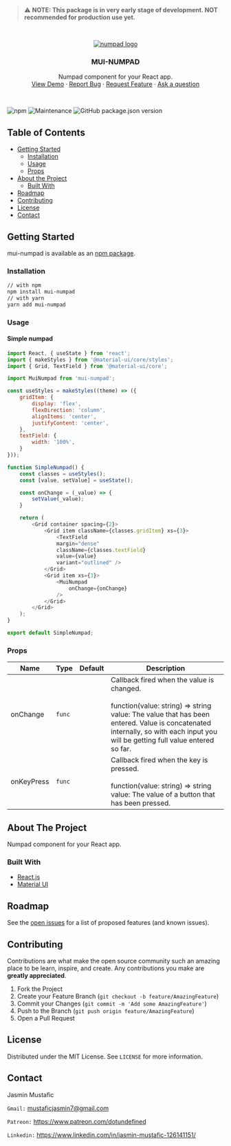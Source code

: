 <!-- PROJECT LOGO -->
> ⚠️  **NOTE: This package is in very early stage of development. NOT recommended for production use yet.**

<br />

<p align="center">
  <a href="https://github.com/dotundefined/mui-numpad">
    <img src="https://i.imgur.com/n8LojKk.png" title="logo" alt="numpad logo" />
  </a>

  <h3 align="center">MUI-NUMPAD</h3>

  <p align="center">
    Numpad component for your React app.
    <br />
    <a href="https://mui-numpad.herokuapp.com/">View Demo</a>
    ·
    <a href="https://github.com/dotundefined/mui-numpad/issues">Report Bug</a>
    ·
    <a href="https://github.com/dotundefined/mui-numpad/issues">Request Feature</a>
    ·
    <a href="https://github.com/dotundefined/mui-numpad/issues">Ask a question</a>
  </p>
</p>
<br />

![npm](https://img.shields.io/npm/dw/mui-numpad?style=flat-square)
![Maintenance](https://img.shields.io/maintenance/yes/2020?style=flat-square)
![GitHub package.json version](https://img.shields.io/github/package-json/v/dotundefined/mui-numpad?style=flat-square)



<!-- TABLE OF CONTENTS -->
## Table of Contents

* [Getting Started](#getting-started)
  * [Installation](#installation)
  * [Usage](#usage)
  * [Props](#props)
* [About the Project](#about-the-project)
  * [Built With](#built-with)
* [Roadmap](#roadmap)
* [Contributing](#contributing)
* [License](#license)
* [Contact](#contact)

<!-- ABOUT THE PROJECT -->
## Getting Started

mui-numpad is available as an [npm package](https://www.npmjs.com/package/mui-numpad).

### Installation

```bash
// with npm
npm install mui-numpad
// with yarn
yarn add mui-numpad
```

### Usage

#### Simple numpad

```javascript
import React, { useState } from 'react';
import { makeStyles } from '@material-ui/core/styles';
import { Grid, TextField } from '@material-ui/core';

import MuiNumpad from 'mui-numpad';

const useStyles = makeStyles((theme) => ({
    gridItem: {
        display: 'flex',
        flexDirection: 'column',
        alignItems: 'center',
        justifyContent: 'center',
    },
    textField: {
        width: '100%',
    }
}));

function SimpleNumpad() {
    const classes = useStyles();
    const [value, setValue] = useState();

    const onChange = (_value) => {
        setValue(_value);
    }

    return (
        <Grid container spacing={2}>
            <Grid item className={classes.gridItem} xs={3}>
                <TextField 
                margin="dense"
                className={classes.textField}
                value={value}
                variant="outlined" />
            </Grid>
            <Grid item xs={3}>
                <MuiNumpad
                    onChange={onChange}
                />
            </Grid>
        </Grid>
    );
}

export default SimpleNumpad;
```

### Props

| Name           	| Type     	| Default  	| Description                                                                                                                                                                                                                      	|
|----------------	|----------	|----------	|----------------------------------------------------------------------------------------------------------------------------------------------------------------------------------------------------------------------------------	|
| onChange       	| `func`     	|          	| Callback fired when the value is changed. <br><br>function(value: string) => string  value: The value that has been entered. Value is concatenated internally, so with each input you will be getting full value entered so far. 	|
| onKeyPress     	| `func`     	|          	| Callback fired when the key is pressed. <br><br>function(value: string) => string  value: The value of a button that has been pressed.                                                                                           	|                    



<!-- ABOUT THE PROJECT -->
## About The Project

Numpad component for your React app.


### Built With

* [React.js](https://reactjs.org/)
* [Material UI](https://material-ui.com/)



<!-- ROADMAP -->
## Roadmap

See the [open issues](https://github.com/dotundefined/mui-numpad/issues) for a list of proposed features (and known issues).



<!-- CONTRIBUTING -->
## Contributing

Contributions are what make the open source community such an amazing place to be learn, inspire, and create. Any contributions you make are **greatly appreciated**.

1. Fork the Project
2. Create your Feature Branch (`git checkout -b feature/AmazingFeature`)
3. Commit your Changes (`git commit -m 'Add some AmazingFeature'`)
4. Push to the Branch (`git push origin feature/AmazingFeature`)
5. Open a Pull Request



<!-- LICENSE -->
## License

Distributed under the MIT License. See `LICENSE` for more information.



<!-- CONTACT -->
## Contact

Jasmin Mustafic

`Gmail:` mustaficjasmin7@gmail.com

`Patreon:` https://www.patreon.com/dotundefined

`Linkedin:` https://www.linkedin.com/in/jasmin-mustafic-126141151/
